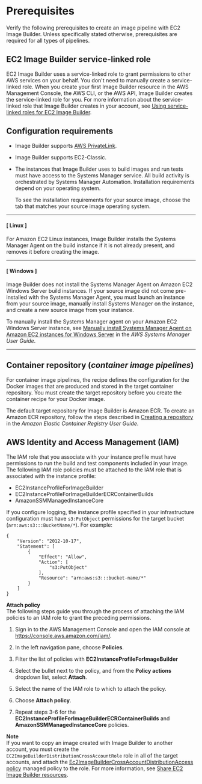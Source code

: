 # Prerequisites<a name="image-builder-setting-up"></a>

Verify the following prerequisites to create an image pipeline with EC2 Image Builder\. Unless specifically stated otherwise, prerequisites are required for all types of pipelines\.

## EC2 Image Builder service\-linked role<a name="image-builder-auto-scaling-prereq"></a>

EC2 Image Builder uses a service\-linked role to grant permissions to other AWS services on your behalf\. You don't need to manually create a service\-linked role\. When you create your first Image Builder resource in the AWS Management Console, the AWS CLI, or the AWS API, Image Builder creates the service\-linked role for you\. For more information about the service\-linked role that Image Builder creates in your account, see [Using service\-linked roles for EC2 Image Builder](image-builder-service-linked-role.md)\. 

## Configuration requirements<a name="image-builder-config"></a>
+ Image Builder supports [AWS PrivateLink](https://docs.aws.amazon.com/vpc/latest/userguide/endpoint-service.html)\.
+ Image Builder supports EC2\-Classic\.
+ The instances that Image Builder uses to build images and run tests must have access to the Systems Manager service\. All build activity is orchestrated by Systems Manager Automation\. Installation requirements depend on your operating system\.

  To see the installation requirements for your source image, choose the tab that matches your source image operating system\.

------
#### [ Linux ]

  For Amazon EC2 Linux instances, Image Builder installs the Systems Manager Agent on the build instance if it is not already present, and removes it before creating the image\.

------
#### [ Windows ]

  Image Builder does not install the Systems Manager Agent on Amazon EC2 Windows Server build instances\. If your source image did not come pre\-installed with the Systems Manager Agent, you must launch an instance from your source image, manually install Systems Manager on the instance, and create a new source image from your instance\.

  To manually install the Systems Manager agent on your Amazon EC2 Windows Server instance, see [Manually install Systems Manager Agent on Amazon EC2 instances for Windows Server](https://docs.aws.amazon.com/systems-manager/latest/userguide/sysman-install-win.html) in the *AWS Systems Manager User Guide*\.

------

## Container repository \(*container image pipelines*\)<a name="start-prereq-container"></a>

For container image pipelines, the recipe defines the configuration for the Docker images that are produced and stored in the target container repository\. You must create the target repository before you create the container recipe for your Docker image\.

The default target repository for Image Builder is Amazon ECR\. To create an Amazon ECR repository, follow the steps described in [Creating a repository](https://docs.aws.amazon.com/AmazonECR/latest/userguide/repository-create.html) in the *Amazon Elastic Container Registry User Guide*\.

## AWS Identity and Access Management \(IAM\)<a name="image-builder-IAM-prereq"></a>

The IAM role that you associate with your instance profile must have permissions to run the build and test components included in your image\. The following IAM role policies must be attached to the IAM role that is associated with the instance profile:
+ EC2InstanceProfileForImageBuilder
+ EC2InstanceProfileForImageBuilderECRContainerBuilds
+ AmazonSSMManagedInstanceCore

If you configure logging, the instance profile specified in your infrastructure configuration must have `s3:PutObject` permissions for the target bucket \(`arn:aws:s3:::BucketName/*`\)\. For example:

```
{
    "Version": "2012-10-17",
    "Statement": [
        {
            "Effect": "Allow",
            "Action": [
                "s3:PutObject"
            ],
            "Resource": "arn:aws:s3:::bucket-name/*"
        }
    ]
}
```

**Attach policy**  
The following steps guide you through the process of attaching the IAM policies to an IAM role to grant the preceding permissions\.

1. Sign in to the AWS Management Console and open the IAM console at [https://console\.aws\.amazon\.com/iam/](https://console.aws.amazon.com/iam/)\.

1. In the left navigation pane, choose **Policies**\.

1. Filter the list of policies with **EC2InstanceProfileForImageBuilder**

1. Select the bullet next to the policy, and from the **Policy actions** dropdown list, select **Attach**\.

1. Select the name of the IAM role to which to attach the policy\.

1. Choose **Attach policy**\.

1. Repeat steps 3\-6 for the **EC2InstanceProfileForImageBuilderECRContainerBuilds** and **AmazonSSMManagedInstanceCore** policies\.

**Note**  
If you want to copy an image created with Image Builder to another account, you must create the `EC2ImageBuilderDistributionCrossAccountRole` role in all of the target accounts, and attach the [Ec2ImageBuilderCrossAccountDistributionAccess policy](security-iam-awsmanpol.md#sec-iam-manpol-Ec2ImageBuilderCrossAccountDistributionAccess) managed policy to the role\. For more information, see [Share EC2 Image Builder resources](manage-shared-resources.md)\.
